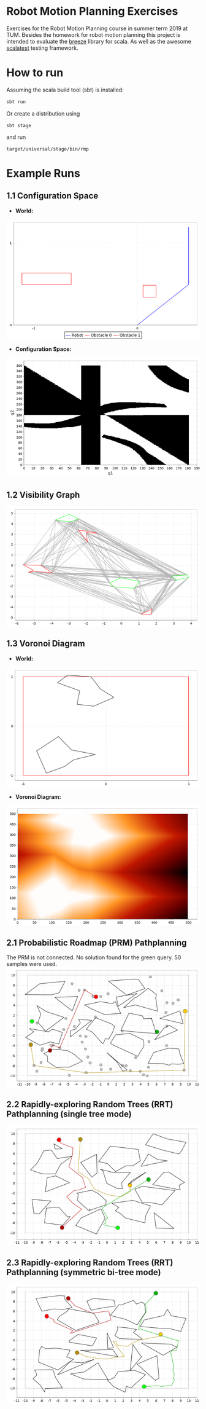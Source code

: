 # Robot Motion Planning Exercises
Exercises for the Robot Motion Planning course in summer term 2019 at TUM.
Besides the homework for robot motion planning this project is intended to evaluate the [breeze](https://github.com/scalanlp/breeze) library
for scala. As well as the awesome [scalatest](http://www.scalatest.org/) testing framework.

# How to run
Assuming the scala build tool (sbt) is installed:
```bash
sbt run
```

Or create a distribution using
```
sbt stage
```
and run
```
target/universal/stage/bin/rmp
```

# Example Runs
## 1.1 Configuration Space

- __World:__

![World](ex/cs_world.png)

- __Configuration Space:__

![Configuration Space](ex/cs.png)

## 1.2 Visibility Graph
![Visibility Graph](ex/visibility_graph.png)

## 1.3 Voronoi Diagram
- __World:__

![World](ex/voronoi_world.png)

- __Voronoi Diagram:__

![Voronoi](ex/voronoi.png)

## 2.1 Probabilistic Roadmap (PRM) Pathplanning
The PRM is not connected. No solution found for the green query. 50 samples were used.
![PRM](ex/prm.png)

## 2.2 Rapidly-exploring Random Trees (RRT) Pathplanning (single tree mode)
![MonoRRT](ex/rrt_single.png)

## 2.3 Rapidly-exploring Random Trees (RRT) Pathplanning (symmetric bi-tree mode)
![RRT](ex/rrt_sym.png)


